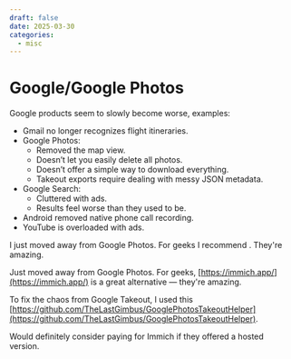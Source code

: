 ```yaml
---
draft: false
date: 2025-03-30
categories:
  - misc
---
```


# Google/Google Photos

Google products seem to slowly become worse, examples:

- Gmail no longer recognizes flight itineraries.
- Google Photos:
    - Removed the map view.
    - Doesn’t let you easily delete all photos.
    - Doesn’t offer a simple way to download everything.
    - Takeout exports require dealing with messy JSON metadata.
- Google Search:
    - Cluttered with ads.
    - Results feel worse than they used to be.
- Android removed native phone call recording.
- YouTube is overloaded with ads.

I just moved away from Google Photos. For geeks I recommend . They're amazing.

Just moved away from Google Photos. For geeks, [https://immich.app/](https://immich.app/) is a great alternative — they're amazing.

To fix the chaos from Google Takeout, I used this [https://github.com/TheLastGimbus/GooglePhotosTakeoutHelper](https://github.com/TheLastGimbus/GooglePhotosTakeoutHelper).

Would definitely consider paying for Immich if they offered a hosted version.
